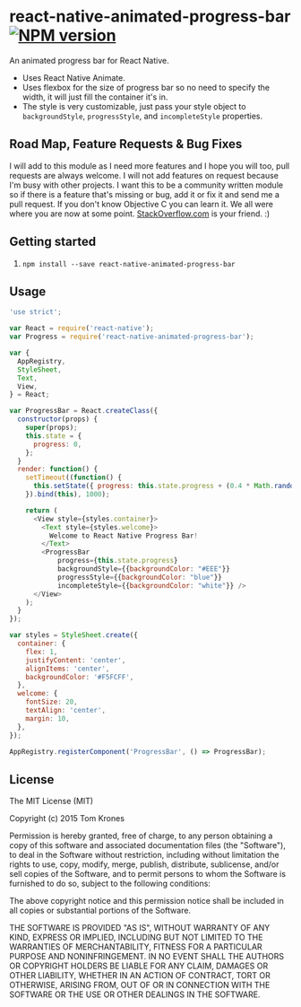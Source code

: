 # react-native-animated-progress-bar  [![NPM version](https://img.shields.io/npm/v/react-native-animated-progress-bar.svg?style=flat-square)](https://www.npmjs.com/package/react-native-animated-progress-bar)

An animated progress bar for React Native.

* Uses React Native Animate.
* Uses flexbox for the size of progress bar so no need to specify the width, it will just fill the container it's in.
* The style is very customizable, just pass your style object to `backgroundStyle`, `progressStyle`, and `incompleteStyle` properties.

## Road Map, Feature Requests & Bug Fixes

I will add to this module as I need more features and I hope you will too, pull requests are always welcome.  I will not add features on request because I'm busy with other projects.  I want this to be a community written module so if there is a feature that's missing or bug, add it or fix it and send me a pull request.  If you don't know Objective C you can learn it.  We all were where you are now at some point.  [StackOverflow.com](http://stackoverflow.com/) is your friend.  :)

## Getting started

1. `npm install --save react-native-animated-progress-bar`

## Usage

```javascript
'use strict';

var React = require('react-native');
var Progress = require('react-native-animated-progress-bar');

var {
  AppRegistry,
  StyleSheet,
  Text,
  View,
} = React;

var ProgressBar = React.createClass({
  constructor(props) {
    super(props);
    this.state = {
      progress: 0,
    };
  }
  render: function() {
    setTimeout((function() {
      this.setState({ progress: this.state.progress + (0.4 * Math.random())});
    }).bind(this), 1000);

    return (
      <View style={styles.container}>
        <Text style={styles.welcome}>
          Welcome to React Native Progress Bar!
        </Text>
        <ProgressBar
            progress={this.state.progress}
            backgroundStyle={{backgroundColor: "#EEE"}}
            progressStyle={{backgroundColor: "blue"}}
            incompleteStyle={{backgroundColor: "white"}} />
      </View>
    );
  }
});

var styles = StyleSheet.create({
  container: {
    flex: 1,
    justifyContent: 'center',
    alignItems: 'center',
    backgroundColor: '#F5FCFF',
  },
  welcome: {
    fontSize: 20,
    textAlign: 'center',
    margin: 10,
  },
});

AppRegistry.registerComponent('ProgressBar', () => ProgressBar);
```

## License

The MIT License (MIT)

Copyright (c) 2015 Tom Krones

Permission is hereby granted, free of charge, to any person obtaining a copy
of this software and associated documentation files (the "Software"), to deal
in the Software without restriction, including without limitation the rights
to use, copy, modify, merge, publish, distribute, sublicense, and/or sell
copies of the Software, and to permit persons to whom the Software is
furnished to do so, subject to the following conditions:

The above copyright notice and this permission notice shall be included in
all copies or substantial portions of the Software.

THE SOFTWARE IS PROVIDED "AS IS", WITHOUT WARRANTY OF ANY KIND, EXPRESS OR
IMPLIED, INCLUDING BUT NOT LIMITED TO THE WARRANTIES OF MERCHANTABILITY,
FITNESS FOR A PARTICULAR PURPOSE AND NONINFRINGEMENT. IN NO EVENT SHALL THE
AUTHORS OR COPYRIGHT HOLDERS BE LIABLE FOR ANY CLAIM, DAMAGES OR OTHER
LIABILITY, WHETHER IN AN ACTION OF CONTRACT, TORT OR OTHERWISE, ARISING FROM,
OUT OF OR IN CONNECTION WITH THE SOFTWARE OR THE USE OR OTHER DEALINGS IN
THE SOFTWARE.

